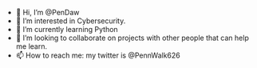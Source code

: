 - 👋 Hi, I’m @PenDaw
- 👀 I’m interested in Cybersecurity.
- 🌱 I’m currently learning Python
- 💞️ I’m looking to collaborate on projects with other people that can help me learn.
- 📫 How to reach me: my twitter is @PennWalk626

<!---
PenDaw/PenDaw is a ✨ special ✨ repository because its `README.md` (this file) appears on your GitHub profile.
You can click the Preview link to take a look at your changes.
--->
